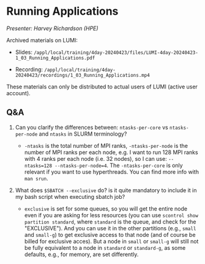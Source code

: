 # Running Applications

*Presenter: Harvey Richardson (HPE)*

<!--
Course materials will be provided during and after the course.
-->

<!--
Temporary location of materials (for the lifetime of the training project):

-   Slides: `/project/project_465001098/Slides/HPE/03_Running_Applications_Slurm.pdf`
-->

Archived materials on LUMI:

-   Slides: `/appl/local/training/4day-20240423/files/LUMI-4day-20240423-1_03_Running_Applications.pdf`

-   Recording: `/appl/local/training/4day-20240423/recordings/1_03_Running_Applications.mp4`

These materials can only be distributed to actual users of LUMI (active user account).

## Q&A

1.  Can you clarify the differences between: `ntasks-per-core` vs `ntasks-per-node` and `ntasks` in SLURM terminology?

    -   `-ntasks` is the total number of MPI ranks, `-ntasks-per-node` is the number of MPI ranks per each node, 
        e.g. I want to run 128 MPI ranks with 4 ranks per each node (i.e. 32 nodes), 
        so I can use: `--ntasks=128 --ntasks-per-node=4`. 
        The `-ntasks-per-core` is only relevant if you want to use hyperthreads. You can find more info with `man srun`.


2.  What does `$SBATCH --exclusive` do? is it quite mandatory to include it in my bash script when executing sbatch job? 

    -    `exclusive` is set for some queues, so you will get the entire node even if you are asking for less resources 
         (you can use `scontrol show partition standard`, where `standard` is the queue, and check for the "EXCLUSIVE"). 
         And you can use it in the other partitions (e.g., `small` and `small-g`) to get exclusive access to that node 
         (and of course be billed for exclusive acces). But a node in `small` or `small-g` will still not be fully 
         equivalent to a node in `standard` or `standard-g`, as some defaults, e.g., for memory, are set differently.


